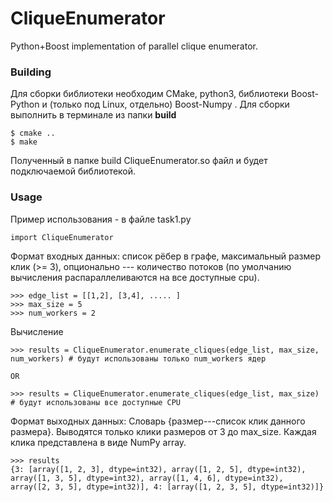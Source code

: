 # CliqueEnumerator
Python+Boost implementation of parallel clique enumerator. 

### Building

Для сборки библиотеки необходим CMake, python3, библиотеки Boost-Python и (только под Linux, отдельно) Boost-Numpy . Для сборки выполнить в терминале из папки <b> build
</b>
```
$ cmake ..
$ make
```
Полученный в папке build CliqueEnumerator.so файл и будет подключаемой библиотекой.

### Usage
Пример использования - в файле task1.py
```
import CliqueEnumerator
```
Формат входных данных: список рёбер в графе, максимальный размер клик (>= 3), опционально --- количество потоков (по умолчанию вычисления распараллеливаются на все доступные cpu).
```
>>> edge_list = [[1,2], [3,4], ..... ]
>>> max_size = 5
>>> num_workers = 2
```

Вычисление
```
>>> results = CliqueEnumerator.enumerate_cliques(edge_list, max_size, num_workers) # будут использованы только num_workers ядер

OR

>>> results = CliqueEnumerator.enumerate_cliques(edge_list, max_size) # будут использованы все доступные CPU
```

Формат выходных данных:
Словарь {размер---список клик данного размера}. Выводятся только клики размеров от 3 до max_size. Каждая клика представлена в виде NumPy array.
```
>>> results
{3: [array([1, 2, 3], dtype=int32), array([1, 2, 5], dtype=int32), array([1, 3, 5], dtype=int32), array([1, 4, 6], dtype=int32), array([2, 3, 5], dtype=int32)], 4: [array([1, 2, 3, 5], dtype=int32)]}

```
